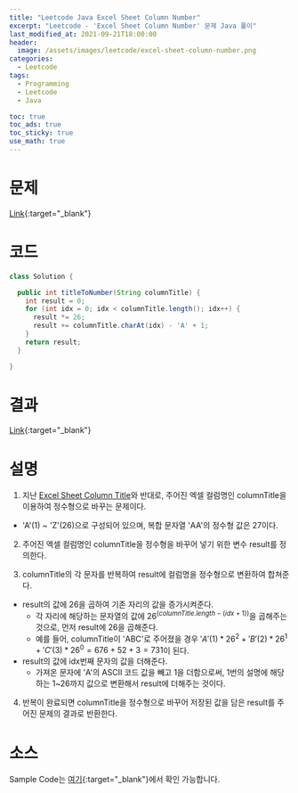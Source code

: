 ```yaml
---
title: "Leetcode Java Excel Sheet Column Number"
excerpt: "Leetcode - 'Excel Sheet Column Number' 문제 Java 풀이"
last_modified_at: 2021-09-21T18:00:00
header:
  image: /assets/images/leetcode/excel-sheet-column-number.png
categories:
  - Leetcode
tags:
  - Programming
  - Leetcode
  - Java

toc: true
toc_ads: true
toc_sticky: true
use_math: true
---
```

# 문제
[Link](https://leetcode.com/problems/excel-sheet-column-number/){:target="_blank"}

# 코드
```java
class Solution {

  public int titleToNumber(String columnTitle) {
    int result = 0;
    for (int idx = 0; idx < columnTitle.length(); idx++) {
      result *= 26;
      result += columnTitle.charAt(idx) - 'A' + 1;
    }
    return result;
  }

}
```

# 결과
[Link](https://leetcode.com/submissions/detail/558536318/){:target="_blank"}

# 설명
1. 지난 [Excel Sheet Column Title](excel-sheet-column-title)와 반대로, 주어진 엑셀 컬럼명인 columnTitle을 이용하여 정수형으로 바꾸는 문제이다.
- 'A'(1) ~ 'Z'(26)으로 구성되어 있으며, 복합 문자열 'AA'의 정수형 값은 27이다.

2. 주어진 엑셀 컬럼명인 columnTitle을 정수형을 바꾸어 넣기 위한 변수 result를 정의한다.

3. columnTitle의 각 문자를 반복하여 result에 컬럼명을 정수형으로 변환하여 합쳐준다.
- result의 값에 26을 곱하여 기존 자리의 값을 증가시켜준다.
  - 각 자리에 해당하는 문자열의 값에 $26^{(columnTitle.length - (idx + 1))}$을 곱해주는 것으로, 먼저 result에 26을 곱해준다.
  - 예를 들어, columnTitle이 'ABC'로 주어졌을 경우 $'A'(1) * 26^2 + 'B'(2) * 26^1 + 'C'(3) * 26^0 = 676 + 52 + 3 = 731$이 된다.
- result의 값에 idx번째 문자의 값을 더해준다.
  - 가져온 문자에 'A'의 ASCII 코드 값을 빼고 1을 더함으로써, 1번의 설명에 해당하는 1~26까지 값으로 변환해서 result에 더해주는 것이다.

4. 반복이 완료되면 columnTitle을 정수형으로 바꾸어 저장된 값을 담은 result를 주어진 문제의 결과로 반환한다.

# 소스
Sample Code는 [여기](https://github.com/GracefulSoul/leetcode/blob/master/src/main/java/gracefulsoul/problems/MajorityElement.java){:target="_blank"}에서 확인 가능합니다.